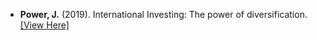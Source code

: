 - <strong>Power, J.</strong> (2019). International Investing: The power of diversification. [[View Here]](https://www.amazon.co.uk/International-Investing-diversification-Johann-Power-ebook/dp/B07W86CWT8?ref_=ast_author_mpb)



